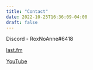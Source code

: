 ```yaml
---
title: "Contact"
date: 2022-10-25T16:36:09-04:00
draft: false
---
```

Discord - RoxNoAnne#6418  

[last.fm](https://www.last.fm/user/RoxNoAnne)  

[YouTube](https://www.youtube.com/c/RoxNoAnne)
